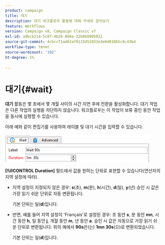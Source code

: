```yaml
---
product: campaign
title: 대기
description: 대기 워크플로우 활동에 대해 자세히 알아보기
feature: Workflows
version: Campaign v8, Campaign Classic v7
exl-id: a9bcb214-5c87-4b26-804a-22b868905022
source-git-commit: 4cbccf1ad02af9133d51933e3e0d010b5c8c43bd
workflow-type: tm+mt
source-wordcount: '192'
ht-degree: 1%

---
```


# 대기{#wait}



**대기** 활동은 몇 초에서 몇 개월 사이의 시간 지연 후에 전환을 활성화합니다. 대기 작업은 다른 작업의 실행을 차단하지 않습니다. 워크플로우는 이 작업이 보류 중인 동안 작업을 동시에 실행할 수 있습니다.

아래 예와 같이 편집기를 사용하여 레이블 및 대기 시간을 입력할 수 있습니다.

![](assets/edit_wait.png)

**[!UICONTROL Duration]** 필드에서 값을 원하는 단위로 표현할 수 있습니다(연산자의 지역 설정에 따라).

* 지역 설정이 지정되지 않은 경우: **s**(초), **m**(분), **h**(시간), **d**(일), **y**(년) 승인 시 값은 가장 읽기 쉬운 단위로 자동 변환됩니다.

  기본 단위는 일(**d**)입니다.

* 반면, 예를 들어 지역 설정이 &#39;Français&#39;로 설정된 경우: 초 동안 **s**, 분 동안 **mn**, 시간 동안 **h**, 일 동안 **j**, 개월 동안 **m**, 년 동안 **a**. 승인 시 값은 자동으로 가장 읽기 쉬운 단위로 변환됩니다. 위의 예에서 **90s**&#x200B;은(는) **1mn 30s**(으)로 변환되었습니다.

  기본 단위는 일(**d**)입니다.
